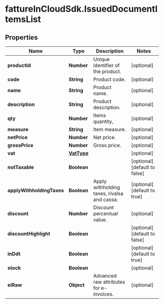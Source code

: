 # fattureInCloudSdk.IssuedDocumentItemsList

## Properties

Name | Type | Description | Notes
------------ | ------------- | ------------- | -------------
**productId** | **Number** | Unique identifier of the product. | [optional] 
**code** | **String** | Product code. | [optional] 
**name** | **String** | Product name. | [optional] 
**description** | **String** | Product description. | [optional] 
**qty** | **Number** | Items quantity, | [optional] 
**measure** | **String** | Item measure. | [optional] 
**netPrice** | **Number** | Net price. | [optional] 
**grossPrice** | **Number** | Gross price. | [optional] 
**vat** | [**VatType**](VatType.md) |  | [optional] 
**notTaxable** | **Boolean** |  | [optional] [default to false]
**applyWithholdingTaxes** | **Boolean** | Apply withholding taxes, rivalsa and cassa. | [optional] [default to true]
**discount** | **Number** | Discount percentual value. | [optional] 
**discountHighlight** | **Boolean** |  | [optional] [default to false]
**inDdt** | **Boolean** |  | [optional] [default to true]
**stock** | **Boolean** |  | [optional] 
**eiRaw** | **Object** | Advanced raw attributes for e-invoices. | [optional] 


